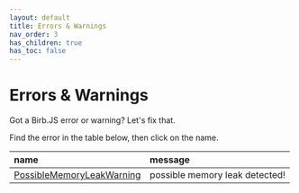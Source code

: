 ```yaml
---
layout: default
title: Errors & Warnings
nav_order: 3
has_children: true
has_toc: false
---
```


# Errors & Warnings
Got a Birb.JS error or warning? Let's fix that.     

Find the error in the table below, then click on the name.

| name                         | message                                                                        |
|:-----------------------------|:-------------------------------------------------------------------------------|
| [PossibleMemoryLeakWarning](PossibleMemoryLeakWarning) | possible memory leak detected!                       |
